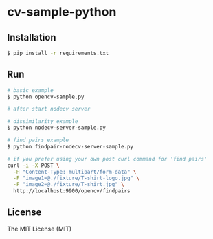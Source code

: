 # cv-sample-python

## Installation
``` bash
$ pip install -r requirements.txt
```

## Run

``` bash
# basic example
$ python opencv-sample.py

# after start nodecv server

# dissimilarity example
$ python nodecv-server-sample.py

# find pairs example
$ python findpair-nodecv-server-sample.py

# if you prefer using your own post curl command for 'find pairs'
curl -i -X POST \
  -H "Content-Type: multipart/form-data" \
  -F "image1=@./fixture/T-shirt-logo.jpg" \
  -F "image2=@./fixture/T-shirt.jpg" \
  http://localhost:9900/opencv/findpairs
```



## License

The MIT License (MIT)
